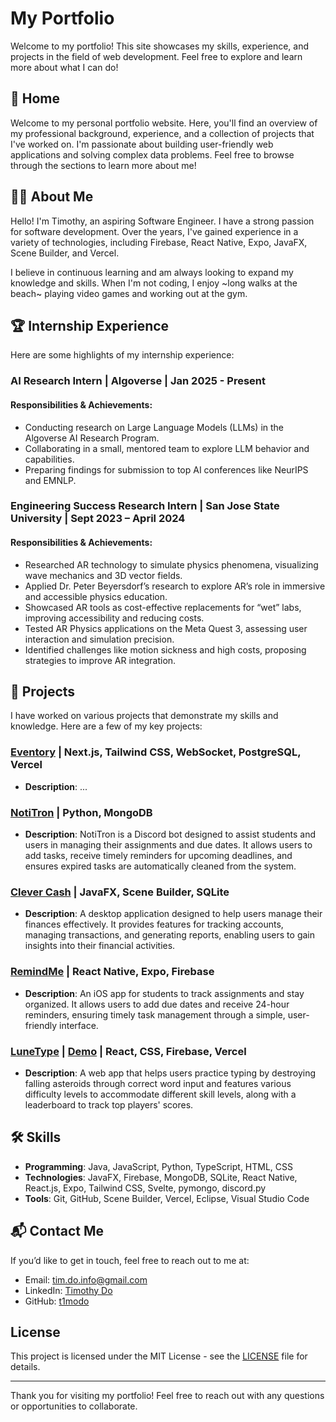 # My Portfolio

Welcome to my portfolio! This site showcases my skills, experience, and projects in the field of web development. Feel free to explore and learn more about what I can do!

## 📍 Home

Welcome to my personal portfolio website. Here, you'll find an overview of my professional background, experience, and a collection of projects that I've worked on. I'm passionate about building user-friendly web applications and solving complex data problems. Feel free to browse through the sections to learn more about me!

## 🧑‍💻 About Me

Hello! I'm Timothy, an aspiring Software Engineer. I have a strong passion for software development. Over the years, I've gained experience in a variety of technologies, including Firebase, React Native, Expo, JavaFX, Scene Builder, and Vercel.

I believe in continuous learning and am always looking to expand my knowledge and skills. When I'm not coding, I enjoy ~long walks at the beach~ playing video games and working out at the gym.

## 🏆 Internship Experience

Here are some highlights of my internship experience:

### AI Research Intern | Algoverse | Jan 2025 - Present
#### Responsibilities & Achievements:
- Conducting research on Large Language Models (LLMs) in the Algoverse AI Research Program.
- Collaborating in a small, mentored team to explore LLM behavior and capabilities.
- Preparing findings for submission to top AI conferences like NeurIPS and EMNLP.

### Engineering Success Research Intern | San Jose State University | Sept 2023 – April 2024
#### Responsibilities & Achievements:
- Researched AR technology to simulate physics phenomena, visualizing wave mechanics and 3D vector fields.
- Applied Dr. Peter Beyersdorf’s research to explore AR’s role in immersive and accessible physics education.
- Showcased AR tools as cost-effective replacements for “wet” labs, improving accessibility and reducing costs.
- Tested AR Physics applications on the Meta Quest 3, assessing user interaction and simulation precision.
- Identified challenges like motion sickness and high costs, proposing strategies to improve AR integration.

## 📂 Projects

I have worked on various projects that demonstrate my skills and knowledge. Here are a few of my key projects:

### [Eventory](https://github.com/t1modo/Eventory) | Next.js, Tailwind CSS, WebSocket, PostgreSQL, Vercel
- **Description**: ...

### [NotiTron](https://github.com/t1modo/NotiTron) | Python, MongoDB
- **Description**: NotiTron is a Discord bot designed to assist students and users in managing their assignments and due dates. It allows users to add tasks, receive timely reminders for upcoming deadlines, and ensures expired tasks are automatically cleaned from the system.

### [Clever Cash](https://github.com/SeanAminov/CleverCash) | JavaFX, Scene Builder, SQLite
- **Description**: A desktop application designed to help users manage their finances effectively. It provides features for tracking accounts, managing transactions, and generating reports, enabling users to gain insights into their financial activities.

### [RemindMe](https://github.com/t1modo/RemindMe) | React Native, Expo, Firebase
- **Description**: An iOS app for students to track assignments and stay organized. It allows users to add due dates and receive 24-hour reminders, ensuring timely task management through a simple, user-friendly interface.

### [LuneType](https://github.com/t1modo/LuneType) | [Demo](https://lune-type.vercel.app/) | React, CSS, Firebase, Vercel
- **Description**: A web app that helps users practice typing by destroying falling asteroids through correct word input and features various difficulty levels to accommodate different skill levels, along with a leaderboard to track top players' scores.

## 🛠️ Skills

- **Programming**: Java, JavaScript, Python, TypeScript, HTML, CSS
- **Technologies**: JavaFX, Firebase, MongoDB, SQLite, React Native, React.js, Expo, Tailwind CSS, Svelte, pymongo, discord.py
- **Tools**: Git, GitHub, Scene Builder, Vercel, Eclipse, Visual Studio Code

## 📬 Contact Me

If you’d like to get in touch, feel free to reach out to me at:

- Email: tim.do.info@gmail.com
- LinkedIn: [Timothy Do](https://www.linkedin.com/in/timothykhangdo/)
- GitHub: [t1modo](https://github.com/t1modo)

## License

This project is licensed under the MIT License - see the [LICENSE](LICENSE) file for details.

---

Thank you for visiting my portfolio! Feel free to reach out with any questions or opportunities to collaborate.
